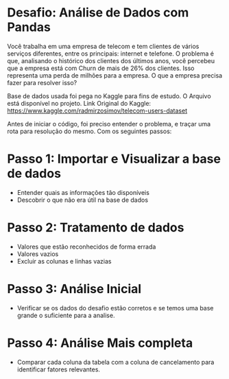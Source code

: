 # Desafio: Análise de Dados com Pandas
Você trabalha em uma empresa de telecom e tem clientes de vários serviços diferentes, entre os principais: internet e telefone. O problema é que, analisando o histórico dos clientes dos últimos anos, você percebeu que a empresa está com Churn de mais de 26% dos clientes. Isso representa uma perda de milhões para a empresa. O que a empresa precisa fazer para resolver isso?

Base de dados usada foi pega no Kaggle para fins de estudo. O Arquivo está disponível no projeto.
Link Original do Kaggle: https://www.kaggle.com/radmirzosimov/telecom-users-dataset 

Antes de iniciar o código, foi preciso entender o problema, e traçar uma rota para resolução do mesmo. Com os seguintes passos:

# Passo 1: Importar e Visualizar a base de dados
 - Entender quais as informações tão disponíveis
 - Descobrir o que não era útil na base de dados
# Passo 2: Tratamento de dados
 - Valores que estão reconhecidos de forma errada
 - Valores vazios
 - Excluir as colunas e linhas vazias
# Passo 3: Análise Inicial
 - Verificar se os dados do desafio estão corretos e se temos uma base grande o suficiente para a analise.
# Passo 4: Análise Mais completa
 - Comparar cada coluna da tabela com a coluna de cancelamento para identificar fatores relevantes.
